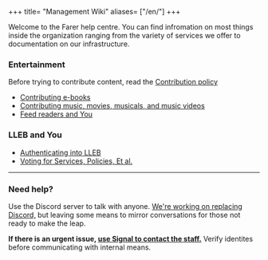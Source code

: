 +++
title= "Management Wiki"
aliases= ["/en/"]
+++

Welcome to the Farer help centre. You can find infromation on most things inside the organization ranging from the variety of services we offer to documentation on our infrastructure.

### Entertainment
Before trying to contribute content, read the [Contribution policy](@/farer-and-you/contribution_policy.md)
- [Contributing e-books](@/entertainment/contribute_opds.md)
- [Contributing music, movies, musicals, and music videos](@/entertainment/contribute_plex.md)
- [Feed readers and You](@/entertainment/feed_readers.md)

### LLEB and You
- [Authenticating into LLEB](@/farer-and-you/authentication.md)
- [Voting for Services, Policies, Et al.](@/farer-and-you/voting.md)

---

### Need help?
Use the Discord server to talk with anyone. [We're working on replacing Discord,](https://github.com/LLEB-ME/wiki/issues/4) but leaving some means to mirror conversations for those not ready to make the leap.

**If there is an urgent issue, [use Signal to contact the staff.](https://signal.group/#CjQKIB4aklX7oIdMxAQGz5k01VjSn0q72AbkSBOWPlYP9ipUEhAg14RS_NU5lSVarHEL58XF)** Verify identites before communicating with internal means.